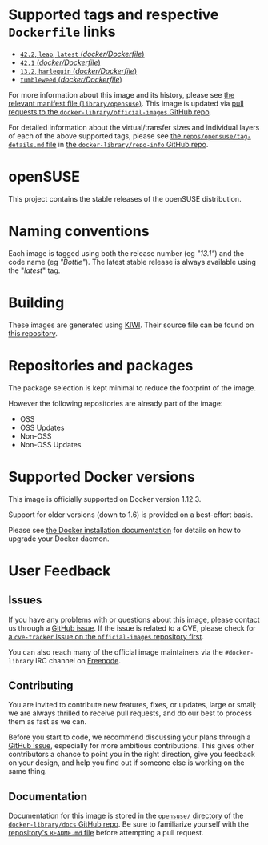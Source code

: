 # Supported tags and respective `Dockerfile` links

-	[`42.2`, `leap`, `latest` (*docker/Dockerfile*)](https://github.com/openSUSE/docker-containers-build/blob/b61d3d4383a1b3553ffeb27a13d6c487e0684e1d/docker/Dockerfile)
-	[`42.1` (*docker/Dockerfile*)](https://github.com/openSUSE/docker-containers-build/blob/cd6bdb1aeb527499387c4153c58aa05e68bba428/docker/Dockerfile)
-	[`13.2`, `harlequin` (*docker/Dockerfile*)](https://github.com/openSUSE/docker-containers-build/blob/1c1bf2b38c4757f5d1e8c4cdefb4fdc0104ea7cc/docker/Dockerfile)
-	[`tumbleweed` (*docker/Dockerfile*)](https://github.com/openSUSE/docker-containers-build/blob/512ffef9e22be7f5069352574053abd9836ca742/docker/Dockerfile)

For more information about this image and its history, please see [the relevant manifest file (`library/opensuse`)](https://github.com/docker-library/official-images/blob/master/library/opensuse). This image is updated via [pull requests to the `docker-library/official-images` GitHub repo](https://github.com/docker-library/official-images/pulls?q=label%3Alibrary%2Fopensuse).

For detailed information about the virtual/transfer sizes and individual layers of each of the above supported tags, please see [the `repos/opensuse/tag-details.md` file](https://github.com/docker-library/repo-info/blob/master/repos/opensuse/tag-details.md) in [the `docker-library/repo-info` GitHub repo](https://github.com/docker-library/repo-info).

# openSUSE

This project contains the stable releases of the openSUSE distribution.

# Naming conventions

Each image is tagged using both the release number (eg *"13.1"*) and the code name (eg *"Bottle"*). The latest stable release is always available using the "*latest*" tag.

# Building

These images are generated using [KIWI](https://github.com/openSUSE/kiwi). Their source file can be found on [this repository](https://github.com/openSUSE/docker-containers).

# Repositories and packages

The package selection is kept minimal to reduce the footprint of the image.

However the following repositories are already part of the image:

-	OSS
-	OSS Updates
-	Non-OSS
-	Non-OSS Updates

# Supported Docker versions

This image is officially supported on Docker version 1.12.3.

Support for older versions (down to 1.6) is provided on a best-effort basis.

Please see [the Docker installation documentation](https://docs.docker.com/installation/) for details on how to upgrade your Docker daemon.

# User Feedback

## Issues

If you have any problems with or questions about this image, please contact us through a [GitHub issue](https://github.com/openSUSE/docker-containers-build/issues). If the issue is related to a CVE, please check for [a `cve-tracker` issue on the `official-images` repository first](https://github.com/docker-library/official-images/issues?q=label%3Acve-tracker).

You can also reach many of the official image maintainers via the `#docker-library` IRC channel on [Freenode](https://freenode.net).

## Contributing

You are invited to contribute new features, fixes, or updates, large or small; we are always thrilled to receive pull requests, and do our best to process them as fast as we can.

Before you start to code, we recommend discussing your plans through a [GitHub issue](https://github.com/openSUSE/docker-containers-build/issues), especially for more ambitious contributions. This gives other contributors a chance to point you in the right direction, give you feedback on your design, and help you find out if someone else is working on the same thing.

## Documentation

Documentation for this image is stored in the [`opensuse/` directory](https://github.com/docker-library/docs/tree/master/opensuse) of the [`docker-library/docs` GitHub repo](https://github.com/docker-library/docs). Be sure to familiarize yourself with the [repository's `README.md` file](https://github.com/docker-library/docs/blob/master/README.md) before attempting a pull request.
